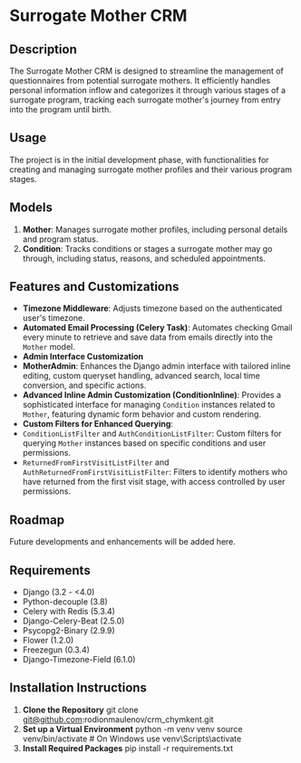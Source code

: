 # Surrogate Mother CRM

## Description
The Surrogate Mother CRM is designed to streamline the management of questionnaires from potential surrogate mothers. It efficiently handles personal information inflow and categorizes it through various stages of a surrogate program, tracking each surrogate mother's journey from entry into the program until birth.


## Usage
The project is in the initial development phase, with functionalities for creating and managing surrogate mother profiles and their various program stages.

## Models
1. **Mother**: Manages surrogate mother profiles, including personal details and program status.
2. **Condition**: Tracks conditions or stages a surrogate mother may go through, including status, reasons, and scheduled appointments.

## Features and Customizations
- **Timezone Middleware**: Adjusts timezone based on the authenticated user's timezone.
- **Automated Email Processing (Celery Task)**: Automates checking Gmail every minute to retrieve and save data from emails directly into the `Mother` model.
- **Admin Interface Customization**
- **MotherAdmin**: Enhances the Django admin interface with tailored inline editing, custom queryset handling, advanced search, local time conversion, and specific actions.
- **Advanced Inline Admin Customization (ConditionInline)**: Provides a sophisticated interface for managing `Condition` instances related to `Mother`, featuring dynamic form behavior and custom rendering.
- **Custom Filters for Enhanced Querying**: 
 - `ConditionListFilter` and `AuthConditionListFilter`: Custom filters for querying `Mother` instances based on specific conditions and user permissions.
 - `ReturnedFromFirstVisitListFilter` and `AuthReturnedFromFirstVisitListFilter`: Filters to identify mothers who have returned from the first visit stage, with access controlled by user permissions.


## Roadmap
Future developments and enhancements will be added here.



## Requirements
- Django (3.2 - <4.0)
- Python-decouple (3.8)
- Celery with Redis (5.3.4)
- Django-Celery-Beat (2.5.0)
- Psycopg2-Binary (2.9.9)
- Flower (1.2.0)
- Freezegun (0.3.4)
- Django-Timezone-Field (6.1.0)

## Installation Instructions
1. **Clone the Repository**
git clone git@github.com:rodionmaulenov/crm_chymkent.git
2. **Set up a Virtual Environment**
python -m venv venv
source venv/bin/activate # On Windows use venv\Scripts\activate
3. **Install Required Packages**
pip install -r requirements.txt


